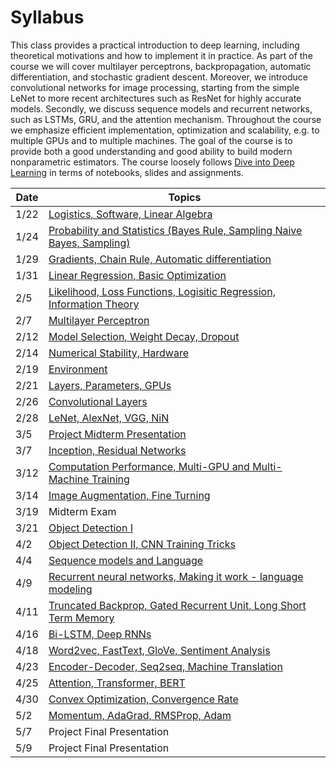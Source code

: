 # Syllabus

This class provides a practical introduction to deep learning, including theoretical motivations and how to implement it in practice. As part of the course we will cover multilayer perceptrons, backpropagation, automatic differentiation, and stochastic gradient descent. Moreover, we introduce convolutional networks for image processing, starting from the simple LeNet to more recent architectures such as ResNet for highly accurate models. Secondly, we discuss sequence models and recurrent networks, such as LSTMs, GRU, and the attention mechanism. Throughout the course we emphasize efficient implementation, optimization and scalability, e.g. to multiple GPUs and to multiple machines. The goal of the course is to provide both a good understanding and good ability to build modern nonparametric estimators. The course loosely follows [Dive into Deep Learning](http://d2l.ai) in terms of notebooks, slides and assignments.

| Date | Topics |
|------|--------|
| 1/22 | [Logistics, Software, Linear Algebra](units/introduction.html) |
| 1/24 | [Probability and Statistics (Bayes Rule, Sampling Naive Bayes, Sampling)](units/probability.html) |
| 1/29 | [Gradients, Chain Rule, Automatic differentiation](units/arrays.html) |
| 1/31 | [Linear Regression, Basic Optimization](units/linear.html) |
| 2/5  | [Likelihood, Loss Functions, Logisitic Regression, Information Theory](units/loss.html) |
| 2/7  | [Multilayer Perceptron](units/mlp.html) |
| 2/12 | [Model Selection, Weight Decay, Dropout](units/capacity.html) |
| 2/14 | [Numerical Stability, Hardware](units/dropout.html) |
| 2/19 | [Environment](units/environment.html) |
| 2/21 | [Layers, Parameters, GPUs](units/layers.html) |
| 2/26 | [Convolutional Layers](units/convnet.html)
| 2/28 | [LeNet, AlexNet, VGG, NiN](units/lenet.html) |
| 3/5  | [Project Midterm Presentation](project.html) |
| 3/7  | [Inception, Residual Networks](units/resnet.html) |
| 3/12 | [Computation Performance, Multi-GPU and Multi-Machine Training](units/parallel.html) |
| 3/14 | [Image Augmentation, Fine Turning](units/finetuning.html) |
| 3/19 | Midterm Exam |
| 3/21 | [Object Detection I](units/detection.html) |
| 4/2  | [Object Detection II, CNN Training Tricks](units/detection.html)  |
| 4/4  | [Sequence models and Language](units/sequence.html) |
| 4/9  | [Recurrent neural networks, Making it work - language modeling](units/rnn.html) |
| 4/11 | [Truncated Backprop, Gated Recurrent Unit, Long Short Term Memory](units/rnn.html) |
| 4/16 | [Bi-LSTM, Deep RNNs](units/blstm.html) |
| 4/18 | [Word2vec, FastText, GloVe, Sentiment Analysis](units/word2vec.html) |
| 4/23 | [Encoder-Decoder, Seq2seq, Machine Translation](units/seq2seq.html) |
| 4/25 | [Attention, Transformer, BERT](units/attention.html) |
| 4/30 | [Convex Optimization, Convergence Rate](units/optimization.html) |
| 5/2  | [Momentum, AdaGrad, RMSProp, Adam](units/adam.html) |
| 5/7  | Project Final Presentation |
| 5/9  | Project Final Presentation |
